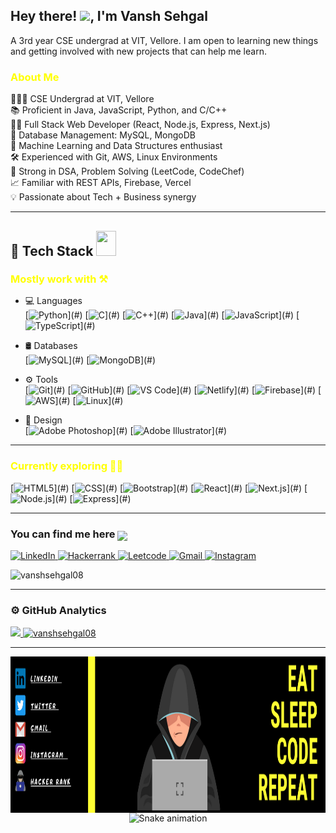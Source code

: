 <h2> Hey there! <img src="https://raw.githubusercontent.com/nixin72/nixin72/master/wave.gif" width="30px">, I'm Vansh Sehgal</h2>
A 3rd year CSE undergrad at VIT, Vellore. I am open to learning new things and getting involved with new projects that can help me learn.

<h3 style="color:yellow;" > About Me </h3>  
<div>
👨🏻‍🎓 CSE Undergrad at VIT, Vellore  
<br>📚 Proficient in Java, JavaScript, Python, and C/C++  
<br>👨‍💻 Full Stack Web Developer (React, Node.js, Express, Next.js)  
<br>💾 Database Management: MySQL, MongoDB  
<br>🧠 Machine Learning and Data Structures enthusiast  
<br>🛠️ Experienced with Git, AWS, Linux Environments  
<br>🎯 Strong in DSA, Problem Solving (LeetCode, CodeChef)  
<br>📈 Familiar with REST APIs, Firebase, Vercel  
<br>💡 Passionate about Tech + Business synergy  
</div>

---

<h2> 🧰 Tech Stack <img src="https://media2.giphy.com/media/QssGEmpkyEOhBCb7e1/giphy.gif" width="32px" height="40px"> </h2>

<h3 style="color:yellow;margin-bottom: 15px;">Mostly work with ⚒️</h3>
  
- 💻 Languages  
[![Python](https://img.shields.io/badge/Python-yellow?style=for-the-badge&logo=python&logoColor=white")](#)
[![C](https://img.shields.io/badge/C-blue?style=for-the-badge&logo=c&logoColor=white")](#)
[![C++](https://img.shields.io/badge/C++-green?style=for-the-badge&logo=c%2B%2B&logoColor=white")](#)
[![Java](https://img.shields.io/badge/Java-a0631a?style=for-the-badge&logo=java&logoColor=white")](#)
[![JavaScript](https://img.shields.io/badge/JavaScript-f7df1e?style=for-the-badge&logo=javascript&logoColor=black")](#)
[![TypeScript](https://img.shields.io/badge/TypeScript-3178C6?style=for-the-badge&logo=typescript&logoColor=white")](#)

- 🛢 Databases  
[![MySQL](https://img.shields.io/badge/MySQL-red?style=for-the-badge&logo=mysql&logoColor=white")](#)
[![MongoDB](https://img.shields.io/badge/MongoDB-grey?style=for-the-badge&logo=mongodb&logoColor=white")](#)

- ⚙️ Tools  
[![Git](https://img.shields.io/badge/Git-1FA197?style=for-the-badge&logo=git&logoColor=white")](#)
[![GitHub](https://img.shields.io/badge/GitHub-1F52A1?style=for-the-badge&logo=github&logoColor=white")](#)
[![VS Code](https://img.shields.io/badge/VSCode-22ABD6?style=for-the-badge&logo=visual-studio-code&logoColor=white")](#)
[![Netlify](https://img.shields.io/badge/Netlify-000030?style=for-the-badge&logo=netlify&logoColor=white")](#)
[![Firebase](https://img.shields.io/badge/Firebase-F5820D?style=for-the-badge&logo=firebase&logoColor=white")](#)
[![AWS](https://img.shields.io/badge/AWS-232F3E?style=for-the-badge&logo=amazon-aws&logoColor=white")](#)
[![Linux](https://img.shields.io/badge/Linux-000000?style=for-the-badge&logo=linux&logoColor=white")](#)

- 🎨 Design  
[![Adobe Photoshop](https://img.shields.io/badge/Adobe%20Photoshop-7F4E1D?style=for-the-badge&logo=adobe-photoshop&logoColor=white")](#)
[![Adobe Illustrator](https://img.shields.io/badge/Adobe%20Illustrator-256727?style=for-the-badge&logo=adobe-illustrator&logoColor=white")](#)

---

<h3 style="color:yellow;">Currently exploring 👨‍💻</h3>  

[![HTML5](https://img.shields.io/badge/HTML5-390F52?style=for-the-badge&logo=HTML5&logoColor=white")](#)
[![CSS](https://img.shields.io/badge/CSS-3F6499?style=for-the-badge&logo=CSS&logoColor=white")](#)
[![Bootstrap](https://img.shields.io/badge/Bootstrap-563D7C?style=for-the-badge&logo=bootstrap&logoColor=white")](#)
[![React](https://img.shields.io/badge/react-0D9BB8?style=for-the-badge&logo=react&logoColor=white")](#)
[![Next.js](https://img.shields.io/badge/Next.js-111111?style=for-the-badge&logo=next.js&logoColor=white")](#)
[![Node.js](https://img.shields.io/badge/node.js-30EA55?style=for-the-badge&logo=node.js&logoColor=white")](#)
[![Express](https://img.shields.io/badge/Express%20js-000000?style=for-the-badge&logo=express&logoColor=white")](#)

---

<h3>You can find me here <img src="https://github.com/hariketsheth/hariketsheth/blob/main/img/handshake.gif" height="25px" style="margin-bottom: -5px;"></h3>

<p align="left">
  <a href="https://www.linkedin.com/in/vansh-sehgal-794030220/">
    <img title="LinkedIn" src="https://img.shields.io/badge/LinkedIn-0077B5?style=for-the-badge&logo=linkedin&logoColor=white"/>
  </a>
  <a href="https://www.hackerrank.com/vanshsehgal2019">
    <img title="Hackerrank" src="https://img.shields.io/badge/-Hackerrank-2EC866?style=for-the-badge&logo=HackerRank&logoColor=white"/>
  </a>
  <a href="https://leetcode.com/vanshsehgal08/">
    <img title="Leetcode" src="https://img.shields.io/badge/leetcode-E5C61E?style=for-the-badge&logo=leetcode&logoColor=black"/>
  </a>
  <a href="mailto:connectvanshsehgal2019@gmail.com">
    <img title="Gmail" src="https://img.shields.io/badge/Gmail-D14836?style=for-the-badge&logo=gmail&logoColor=white"/>
  </a>
  <a href="https://www.instagram.com/vansh_5284/">
    <img title="Instagram" src="https://img.shields.io/badge/Instagram-%23E4405F.svg?style=for-the-badge&logo=Instagram&logoColor=white"/>
  </a>
</p>

<img src="https://komarev.com/ghpvc/?username=vanshsehgal08&label=Profile%20views&color=0e75b6&style=for-the-badge" alt="vanshsehgal08"/>


---

### ⚙️ GitHub Analytics

<p align="left">
<a href="https://github.com/vanshsehgal08">
  <img height="180em" src="https://github-readme-stats-eight-theta.vercel.app/api?username=vanshsehgal08&show_icons=true&layout=compact&theme=vision-friendly-dark&include_all_commits=true&count_private=true"/>
  <img height="180em" src="https://github-readme-streak-stats.herokuapp.com/?user=vanshsehgal08&layout=compact&theme=vision-friendly-dark" alt="vanshsehgal08"/>
</a>
</p>

---

<img align="left" width="900" height="250" src="https://github.com/vanshsehgal08/vanshsehgal08/blob/main/EAT%20SLEEP%20CODE%20REPEAT.pdf%20(1).png">
<div align="center">
  <img src="https://raw.githubusercontent.com/vanshsehgal08/vanshsehgal08/output/snake.svg" alt="Snake animation" />
</div>
